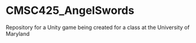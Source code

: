 # CMSC425_AngelSwords
Repository for a Unity game being created for a class at the University of Maryland
